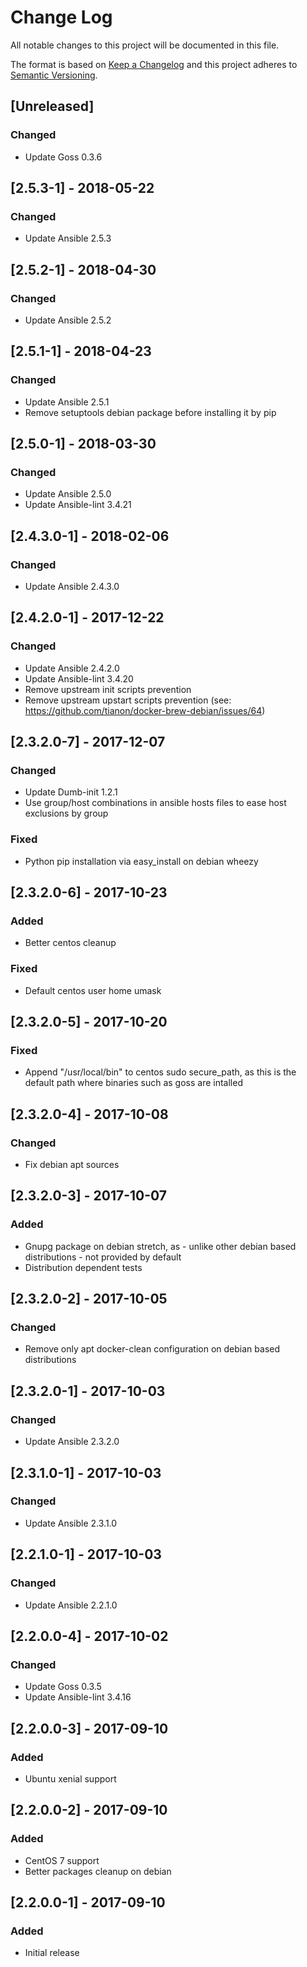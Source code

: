 # Change Log
All notable changes to this project will be documented in this file.

The format is based on [Keep a Changelog](http://keepachangelog.com/)
and this project adheres to [Semantic Versioning](http://semver.org/).

## [Unreleased]
### Changed
- Update Goss 0.3.6

## [2.5.3-1] - 2018-05-22
### Changed
- Update Ansible 2.5.3

## [2.5.2-1] - 2018-04-30
### Changed
- Update Ansible 2.5.2

## [2.5.1-1] - 2018-04-23
### Changed
- Update Ansible 2.5.1
- Remove setuptools debian package before installing it by pip

## [2.5.0-1] - 2018-03-30
### Changed
- Update Ansible 2.5.0
- Update Ansible-lint 3.4.21

## [2.4.3.0-1] - 2018-02-06
### Changed
- Update Ansible 2.4.3.0

## [2.4.2.0-1] - 2017-12-22
### Changed
- Update Ansible 2.4.2.0
- Update Ansible-lint 3.4.20
- Remove upstream init scripts prevention
- Remove upstream upstart scripts prevention (see: https://github.com/tianon/docker-brew-debian/issues/64)

## [2.3.2.0-7] - 2017-12-07
### Changed
- Update Dumb-init 1.2.1
- Use group/host combinations in ansible hosts files to ease host exclusions by group

### Fixed
- Python pip installation via easy_install on debian wheezy

## [2.3.2.0-6] - 2017-10-23
### Added
- Better centos cleanup

### Fixed
- Default centos user home umask

## [2.3.2.0-5] - 2017-10-20
### Fixed
- Append "/usr/local/bin" to centos sudo secure_path, as this is the default path where binaries such as goss are intalled

## [2.3.2.0-4] - 2017-10-08
### Changed
- Fix debian apt sources

## [2.3.2.0-3] - 2017-10-07
### Added
- Gnupg package on debian stretch, as - unlike other debian based distributions - not provided by default
- Distribution dependent tests

## [2.3.2.0-2] - 2017-10-05
### Changed
- Remove only apt docker-clean configuration on debian based distributions

## [2.3.2.0-1] - 2017-10-03
### Changed
- Update Ansible 2.3.2.0

## [2.3.1.0-1] - 2017-10-03
### Changed
- Update Ansible 2.3.1.0

## [2.2.1.0-1] - 2017-10-03
### Changed
- Update Ansible 2.2.1.0

## [2.2.0.0-4] - 2017-10-02
### Changed
- Update Goss 0.3.5
- Update Ansible-lint 3.4.16

## [2.2.0.0-3] - 2017-09-10
### Added
- Ubuntu xenial support

## [2.2.0.0-2] - 2017-09-10
### Added
- CentOS 7 support
- Better packages cleanup on debian

## [2.2.0.0-1] - 2017-09-10
### Added
- Initial release
